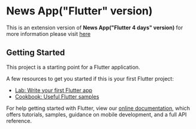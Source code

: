# News App("Flutter" version)

This is an extension version of **News App("Flutter 4 days" version)** for more information please visit [here](https://github.com/ssuntro/NewsApp_flutter_4Days_class) 

## Getting Started

This project is a starting point for a Flutter application.

A few resources to get you started if this is your first Flutter project:

- [Lab: Write your first Flutter app](https://flutter.dev/docs/get-started/codelab)
- [Cookbook: Useful Flutter samples](https://flutter.dev/docs/cookbook)

For help getting started with Flutter, view our
[online documentation](https://flutter.dev/docs), which offers tutorials,
samples, guidance on mobile development, and a full API reference.
